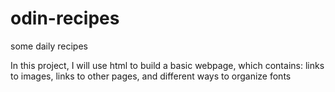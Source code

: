 # odin-recipes
some daily recipes

In this project, I will use html to build a basic webpage, which contains: links to images,
links to other pages, and different ways to organize fonts
